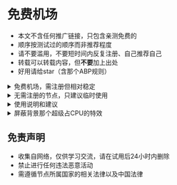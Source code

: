 # 免费机场

* 本文不含任何推广链接，只包含亲测免费的
* 顺序按测试过的顺序而非推荐程度
* 请不要滥用，不要短时间内反复注册、自己推荐自己
* 转载可以转载内容，但**不要**加上出处
* 好用请给star（含那个ABP规则）

<details>
    <summary>免费机场，需注册但相对稳定</summary>

```
樱花穿隧服务平台（v2）https://poi.aoaomoe.me https://t.me/sakurasocks
签到小于500M，每月重置到5G，免费节点10个左右，限速10Mbps且易达上限

cnplus（v2）https://v2.freeok.xyz https://cfssr.xyz/ https://t.me/freemyv2rayssr
流量和节点（香港和新加坡）非常多，还有中转功能，账户限速9Mbps但许多节点限速超过100%？
注册后会送一点余额，理论上可买累计时长两个月的套餐；但单次只能买3天的，且无法自动续期，每次都要手动操作
现状未知，在测其他家

百慕大里的小小布吉岛～（v2）https://xiaoxiaobujidao.github.io/bujidao/ https://t.me/bujidaoChat
注册送23G；节点很多，不限速。账户有效期23天，过期后可重新注册

自由之门（ssr）https://github.com/freedomdoor/freedomdoor https://t.me/FreeDoor_Channel
注册送10G，只有两个免费节点，速度不错

菲兹（ssr）https://www.f1zz.net https://t.me/f1zz_news
免费节点只有两个，限速30Mbps且实际达不到上限，但也还有个几百KBps
```
</details>

<details>
    <summary>无需注册的节点，只建议临时使用</summary>

```
https://free2.gyteng.com/ ss，来源在该网页右上角

https://github.com/googlehosts/hosts/wiki/实验室 ss，比较稳定，速度不快；需要稍微理解一下文章在说什么

https://t.me/AC_FFree Trojan，FFor.ever提供

https://www.namaho.org/ v2，速度不快
```
</details>

<details>
    <summary>使用说明和建议</summary>

```
* 倍率的意思：假如倍率是10，实际使用1G的流量，会消耗10G的流量余额。倍率0就是不消耗余额
* 限速：节点可以限速，账户也可以限速。即使机场不主动限速，速度也会受很多其它因素影响（木桶原理）
* 延迟和速度是两个概念。延迟低且速度快当然是最好的。但若延迟一般，速度仍可能很快，反之也一样成立
* 注册邮箱可用protonmail，是主打安全的邮箱。有的机场不支持但本文的都支持。不过打开速度较慢，需要魔法
* tg是一个聊天软件，相对安全，但需要魔法，注册需要手机号。一般机场会在tg群里发通知，遇到问题也可以进群
* 连不上不要问我，这些网站都不是我开的；不会用也不要问我，网上的教程太多太多了
```
</details>

<details>
    <summary>屏蔽背景那个超级占CPU的特效</summary>

```
安装uBlock Origin或者ABP或者类似的扩展，添加这三条自定义规则：
||cdn.jsdelivr.net/npm/canvas-nest.js*$script
*/js/canvas-nest.min.js|$script
*/assets/js/particle.js|$script
```
</details>

## 免责声明

* 收集自网络，仅供学习交流，请在试用后24小时内删除
* 禁止进行任何违法恶意活动
* 需遵循节点所属国家的相关法律以及中国法律
